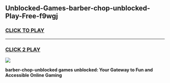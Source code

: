 
## Unblocked-Games-barber-chop-unblocked-Play-Free-f9wgj
<h3>
<a href="https://premium76.site?title=barber-chop-unblocked&ref=21A">CLICK TO PLAY</a></h3>
<hr>

<h3>
<a href="https://premium76.site?title=barber-chop-unblocked&ref=21A">CLICK 2 PLAY</a>
  
</h3>

<a href="https://premium76.site?title=barber-chop-unblocked&ref=21A"><img src="https://clearcache.store/games.png"></a>


**barber-chop-unblocked games unblocked: Your Gateway to Fun and Accessible Online Gaming**

